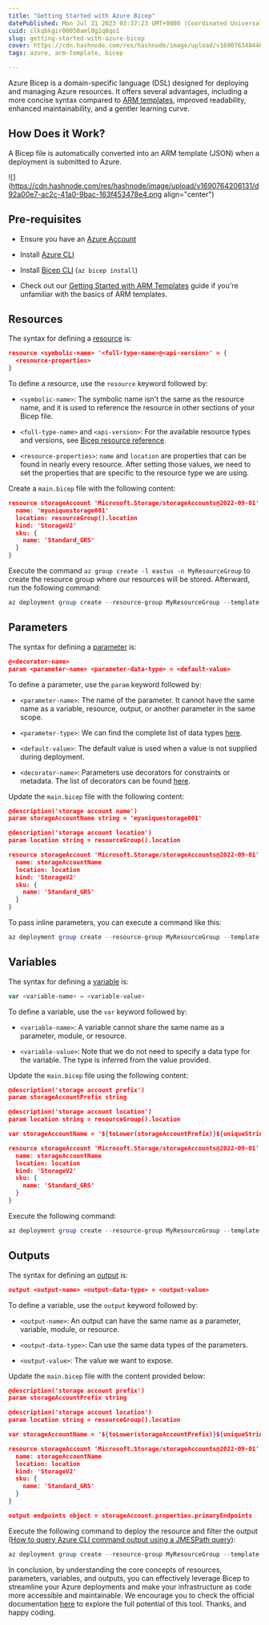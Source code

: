 ```yaml
---
title: "Getting Started with Azure Bicep"
datePublished: Mon Jul 31 2023 03:37:23 GMT+0000 (Coordinated Universal Time)
cuid: clkqbkgir00050aml0g2q8qo1
slug: getting-started-with-azure-bicep
cover: https://cdn.hashnode.com/res/hashnode/image/upload/v1690763484465/e58670a9-86fe-40df-a66e-145ee913287d.png
tags: azure, arm-template, bicep

---
```


Azure Bicep is a domain-specific language (DSL) designed for deploying and managing Azure resources. It offers several advantages, including a more concise syntax compared to [ARM templates](https://learn.microsoft.com/en-us/azure/azure-resource-manager/templates/overview), improved readability, enhanced maintainability, and a gentler learning curve.

## How Does it Work?

A Bicep file is automatically converted into an ARM template (JSON) when a deployment is submitted to Azure.

![](https://cdn.hashnode.com/res/hashnode/image/upload/v1690764206131/d92a00e7-ac2c-41a0-9bac-163f453478e4.png align="center")

## Pre-requisites

* Ensure you have an [Azure Account](https://azure.microsoft.com/en-us/free/)
    
* Install [Azure CLI](https://docs.microsoft.com/en-us/cli/azure/install-azure-cli)
    
* Install [Bicep CLI](https://learn.microsoft.com/es-es/azure/azure-resource-manager/bicep/install#azure-cli) (`az bicep install`)
    
* Check out our [Getting Started with ARM Templates](https://blog.raulnq.com/getting-started-with-arm-templates) guide if you're unfamiliar with the basics of ARM templates.
    

## Resources

The syntax for defining a [resource](https://learn.microsoft.com/en-us/azure/azure-resource-manager/bicep/resource-declaration?tabs=azure-powershell) is:

```json
resource <symbolic-name> '<full-type-name>@<api-version>' = {
  <resource-properties>
}
```

To define a resource, use the `resource` keyword followed by:

* `<symbolic-name>`: The symbolic name isn't the same as the resource name, and it is used to reference the resource in other sections of your Bicep file.
    
* `<full-type-name>` and `<api-version>`: For the available resource types and versions, see [Bicep resource reference](https://learn.microsoft.com/en-us/azure/templates/).
    
* `<resource-properties>`: `name` and `location` are properties that can be found in nearly every resource. After setting those values, we need to set the properties that are specific to the resource type we are using.
    

Create a `main.bicep` file with the following content:

```json
resource storageAccount 'Microsoft.Storage/storageAccounts@2022-09-01' = {
  name: 'myuniquestorage001'
  location: resourceGroup().location
  kind: 'StorageV2'
  sku: {
    name: 'Standard_GRS'
  }
}
```

Execute the command `az group create -l eastus -n MyResourceGroup` to create the resource group where our resources will be stored. Afterward, run the following command:

```powershell
az deployment group create --resource-group MyResourceGroup --template-file .\main.bicep
```

## Parameters

The syntax for defining a [parameter](https://learn.microsoft.com/en-us/azure/azure-resource-manager/bicep/parameters) is:

```json
@<decorator-name>
param <parameter-name> <parameter-data-type> = <default-value>
```

To define a parameter, use the `param` keyword followed by:

* `<parameter-name>`: The name of the parameter. It cannot have the same name as a variable, resource, output, or another parameter in the same scope.
    
* `<parameter-type>`: We can find the complete list of data types [here](https://learn.microsoft.com/en-us/azure/azure-resource-manager/bicep/data-types).
    
* `<default-value>`: The default value is used when a value is not supplied during deployment.
    
* `<decorator-name>`: Parameters use decorators for constraints or metadata. The list of decorators can be found [here](https://learn.microsoft.com/en-us/azure/azure-resource-manager/bicep/parameters#decorators).
    

Update the `main.bicep` file with the following content:

```json
@description('storage account name')
param storageAccountName string = 'myuniquestorage001'

@description('storage account location')
param location string = resourceGroup().location

resource storageAccount 'Microsoft.Storage/storageAccounts@2022-09-01' = {
  name: storageAccountName
  location: location
  kind: 'StorageV2'
  sku: {
    name: 'Standard_GRS'
  }
}
```

To pass inline parameters, you can execute a command like this:

```powershell
az deployment group create --resource-group MyResourceGroup --template-file .\main.bicep --parameters storageAccountName='myuniquestorage002'
```

## Variables

The syntax for defining a [variable](https://learn.microsoft.com/en-us/azure/azure-resource-manager/bicep/variables) is:

```powershell
var <variable-name> = <variable-value>
```

To define a variable, use the `var` keyword followed by:

* `<variable-name>`: A variable cannot share the same name as a parameter, module, or resource.
    
* `<variable-value>`: Note that we do not need to specify a data type for the variable. The type is inferred from the value provided.
    

Update the `main.bicep` file using the following content:

```json
@description('storage account prefix')
param storageAccountPrefix string

@description('storage account location')
param location string = resourceGroup().location

var storageAccountName = '${toLower(storageAccountPrefix)}${uniqueString(resourceGroup().id)}'

resource storageAccount 'Microsoft.Storage/storageAccounts@2022-09-01' = {
  name: storageAccountName
  location: location
  kind: 'StorageV2'
  sku: {
    name: 'Standard_GRS'
  }
}
```

Execute the following command:

```powershell
az deployment group create --resource-group MyResourceGroup --template-file .\main.bicep --parameters storageAccountPrefix='mystorage'
```

## Outputs

The syntax for defining an [output](https://learn.microsoft.com/en-us/azure/azure-resource-manager/bicep/outputs?tabs=azure-powershell) is:

```json
output <output-name> <output-data-type> = <output-value>
```

To define a variable, use the `output` keyword followed by:

* `<output-name>`: An output can have the same name as a parameter, variable, module, or resource.
    
* `<output-data-type>`: Can use the same data types of the parameters.
    
* `<output-value>`: The value we want to expose.
    

Update the `main.bicep` file with the content provided below:

```json
@description('storage account prefix')
param storageAccountPrefix string

@description('storage account location')
param location string = resourceGroup().location

var storageAccountName = '${toLower(storageAccountPrefix)}${uniqueString(resourceGroup().id)}'

resource storageAccount 'Microsoft.Storage/storageAccounts@2022-09-01' = {
  name: storageAccountName
  location: location
  kind: 'StorageV2'
  sku: {
    name: 'Standard_GRS'
  }
}

output endpoints object = storageAccount.properties.primaryEndpoints
```

Execute the following command to deploy the resource and filter the output ([How to query Azure CLI command output using a JMESPath query](https://learn.microsoft.com/en-us/cli/azure/query-azure-cli?tabs=concepts%2Cbash)):

```powershell
az deployment group create --resource-group MyResourceGroup --template-file .\main.bicep --parameters storageAccountPrefix='mystorage' --query "properties.outputs"
```

In conclusion, by understanding the core concepts of resources, parameters, variables, and outputs, you can effectively leverage Bicep to streamline your Azure deployments and make your infrastructure as code more accessible and maintainable. We encourage you to check the official documentation [here](https://learn.microsoft.com/en-us/azure/azure-resource-manager/bicep/) to explore the full potential of this tool. Thanks, and happy coding.